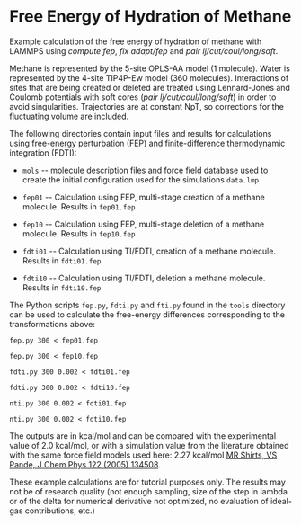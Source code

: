 Free Energy of Hydration of Methane
===================================

Example calculation of the free energy of hydration of methane with
LAMMPS using *compute fep*, *fix adapt/fep* and *pair lj/cut/coul/long/soft*.

Methane is represented by the 5-site OPLS-AA model (1 molecule). Water
is represented by the 4-site TIP4P-Ew model (360 molecules). Interactions
of sites that are being created or deleted are treated using Lennard-Jones
and Coulomb potentials  with soft cores (*pair lj/cut/coul/long/soft*)
in order to avoid singularities. Trajectories are at constant  NpT, so
corrections for the fluctuating volume are included. 

The following directories contain input files and results for
calculations using free-energy perturbation (FEP) and
finite-difference thermodynamic integration (FDTI):

* `mols` -- molecule description files and force field database used
  to create the initial configuration used for the simulations
  `data.lmp`

* `fep01` -- Calculation using FEP, multi-stage creation of a methane
  molecule. Results in `fep01.fep`

* `fep10` -- Calculation using FEP, multi-stage deletion of a methane
  molecule. Results in `fep10.fep`

* `fdti01` -- Calculation using TI/FDTI, creation of a methane
  molecule. Results in `fdti01.fep`

* `fdti10` -- Calculation using TI/FDTI, deletion a methane
  molecule. Results in `fdti10.fep`

The Python scripts `fep.py`, `fdti.py` and `fti.py` found in the
`tools` directory can be used to calculate the free-energy differences
corresponding to the transformations above:

    fep.py 300 < fep01.fep

    fep.py 300 < fep10.fep

    fdti.py 300 0.002 < fdti01.fep

    fdti.py 300 0.002 < fdti10.fep

    nti.py 300 0.002 < fdti01.fep

    nti.py 300 0.002 < fdti10.fep

The outputs are in kcal/mol and can be compared with the experimental
value of 2.0 kcal/mol, or with a simulation value from the literature
obtained with the same force field models used here: 2.27 kcal/mol
[MR Shirts, VS Pande, J Chem Phys 122 (2005) 134508](https://doi.org/10.1063/1.1877132).

These example calculations are for tutorial purposes only. The results
may not be of research quality (not enough sampling, size of the step
in lambda or of the delta for numerical derivative not optimized, no
evaluation of ideal-gas contributions, etc.)

